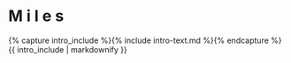 <div class="well">
    <div class="row">
        <div class="col-md-12 christmas">
            <h1 class="text-center">
                <span>M</span>
                <span>i</span>
                <span>l</span>
                <span>e</span>
                <span>s</span>
            </h1>
            <p>
                {% capture intro_include %}{% include intro-text.md %}{% endcapture %}
                {{ intro_include | markdownify }}
            </p>
        </div>
    </div>
</div>
